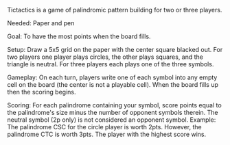 Tictactics is a game of palindromic pattern building for two or three players.

Needed: Paper and pen

Goal: To have the most points when the board fills.

Setup: Draw a 5x5 grid on the paper with the center square blacked out. For two players one player plays circles, the other plays squares, and the triangle is neutral. For three players each plays one of the three symbols.

Gameplay: On each turn, players write one of each symbol into any empty cell on the board (the center is not a playable cell). When the board fills up then the scoring begins. 

Scoring: For each palindrome containing your symbol, score points equal to the palindrome's size minus the number of opponent symbols therein. The neutral symbol (2p only) is not considered an opponent symbol. Example: The palindrome CSC for the circle player is worth 2pts. However, the palindrome CTC is worth 3pts. The player with the highest score wins.

